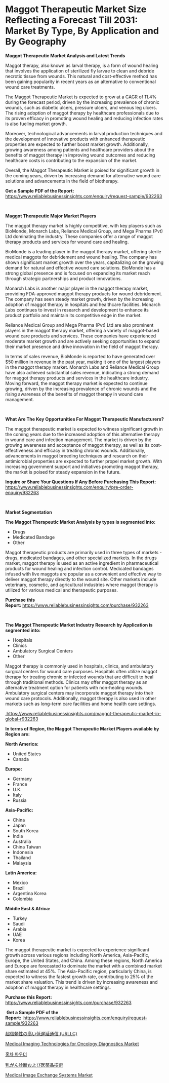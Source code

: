 <p><h1>Maggot Therapeutic Market Size Reflecting a Forecast Till 2031: Market By Type, By Application and By Geography</h1></p><p><strong>Maggot Therapeutic Market Analysis and Latest Trends</strong></p>
<p><p>Maggot therapy, also known as larval therapy, is a form of wound healing that involves the application of sterilized fly larvae to clean and debride necrotic tissue from wounds. This natural and cost-effective method has been gaining popularity in recent years as an alternative to conventional wound care treatments.</p><p>The Maggot Therapeutic Market is expected to grow at a CAGR of 11.4% during the forecast period, driven by the increasing prevalence of chronic wounds, such as diabetic ulcers, pressure ulcers, and venous leg ulcers. The rising adoption of maggot therapy by healthcare professionals due to its proven efficacy in promoting wound healing and reducing infection rates is also fueling market growth.</p><p>Moreover, technological advancements in larval production techniques and the development of innovative products with enhanced therapeutic properties are expected to further boost market growth. Additionally, growing awareness among patients and healthcare providers about the benefits of maggot therapy in improving wound outcomes and reducing healthcare costs is contributing to the expansion of the market.</p><p>Overall, the Maggot Therapeutic Market is poised for significant growth in the coming years, driven by increasing demand for alternative wound care solutions and advancements in the field of biotherapy.</p></p>
<p><strong>Get a Sample PDF of the Report:&nbsp;</strong> <a href="https://www.reliablebusinessinsights.com/enquiry/request-sample/932263">https://www.reliablebusinessinsights.com/enquiry/request-sample/932263</a></p>
<p>&nbsp;</p>
<p><strong>Maggot Therapeutic Major Market Players</strong></p>
<p><p>The maggot therapy market is highly competitive, with key players such as BioMonde, Monarch Labs, Reliance Medical Group, and Mega Pharma (Pvt) Ltd dominating the industry. These companies offer a range of maggot therapy products and services for wound care and healing.</p><p>BioMonde is a leading player in the maggot therapy market, offering sterile medical maggots for debridement and wound healing. The company has shown significant market growth over the years, capitalizing on the growing demand for natural and effective wound care solutions. BioMonde has a strong global presence and is focused on expanding its market reach through strategic partnerships and product innovations.</p><p>Monarch Labs is another major player in the maggot therapy market, providing FDA-approved maggot therapy products for wound debridement. The company has seen steady market growth, driven by the increasing adoption of maggot therapy in hospitals and healthcare facilities. Monarch Labs continues to invest in research and development to enhance its product portfolio and maintain its competitive edge in the market.</p><p>Reliance Medical Group and Mega Pharma (Pvt) Ltd are also prominent players in the maggot therapy market, offering a variety of maggot-based wound care products and services. These companies have experienced moderate market growth and are actively seeking opportunities to expand their market presence and drive innovation in the field of maggot therapy.</p><p>In terms of sales revenue, BioMonde is reported to have generated over $50 million in revenue in the past year, making it one of the largest players in the maggot therapy market. Monarch Labs and Reliance Medical Group have also achieved substantial sales revenue, indicating a strong demand for maggot therapy products and services in the healthcare industry. Moving forward, the maggot therapy market is expected to continue growing, driven by the increasing prevalence of chronic wounds and the rising awareness of the benefits of maggot therapy in wound care management.</p></p>
<p>&nbsp;</p>
<p><strong>What Are The Key Opportunities For Maggot Therapeutic Manufacturers?</strong></p>
<p><p>The maggot therapeutic market is expected to witness significant growth in the coming years due to the increased adoption of this alternative therapy in wound care and infection management. The market is driven by the growing awareness and acceptance of maggot therapy, as well as its cost-effectiveness and efficacy in treating chronic wounds. Additionally, advancements in maggot breeding techniques and research on their antimicrobial properties are expected to further propel market growth. With increasing government support and initiatives promoting maggot therapy, the market is poised for steady expansion in the future.</p></p>
<p><strong>Inquire or Share Your Questions If Any Before Purchasing This Report:</strong> <a href="https://www.reliablebusinessinsights.com/enquiry/pre-order-enquiry/932263">https://www.reliablebusinessinsights.com/enquiry/pre-order-enquiry/932263</a></p>
<p>&nbsp;</p>
<p><strong>Market Segmentation</strong></p>
<p><strong>The Maggot Therapeutic Market Analysis by types is segmented into:</strong></p>
<p><ul><li>Drugs</li><li>Medicated Bandage</li><li>Other</li></ul></p>
<p><p>Maggot therapeutic products are primarily used in three types of markets - drugs, medicated bandages, and other specialized markets. In the drugs market, maggot therapy is used as an active ingredient in pharmaceutical products for wound healing and infection control. Medicated bandages infused with live maggots are popular as a convenient and effective way to deliver maggot therapy directly to the wound site. Other markets include veterinary, cosmetic, and agricultural industries where maggot therapy is utilized for various medical and therapeutic purposes.</p></p>
<p><strong>Purchase this Report:&nbsp;</strong><a href="https://www.reliablebusinessinsights.com/purchase/932263">https://www.reliablebusinessinsights.com/purchase/932263</a></p>
<p>&nbsp;</p>
<p><strong>The Maggot Therapeutic Market Industry Research by Application is segmented into:</strong></p>
<p><ul><li>Hospitals</li><li>Clinics</li><li>Ambulatory Surgical Centers</li><li>Other</li></ul></p>
<p><p>Maggot therapy is commonly used in hospitals, clinics, and ambulatory surgical centers for wound care purposes. Hospitals often utilize maggot therapy for treating chronic or infected wounds that are difficult to heal through traditional methods. Clinics may offer maggot therapy as an alternative treatment option for patients with non-healing wounds. Ambulatory surgical centers may incorporate maggot therapy into their wound care protocols. Additionally, maggot therapy is also used in other markets such as long-term care facilities and home health care settings.</p></p>
<p><a href="https://www.reliablebusinessinsights.com/maggot-therapeutic-market-in-global-r932263">&nbsp;https://www.reliablebusinessinsights.com/maggot-therapeutic-market-in-global-r932263</a></p>
<p><strong>In terms of Region, the Maggot Therapeutic Market Players available by Region are:</strong></p>
<p>
    <p> <strong> North America: </strong>
        <ul>
            <li>United States</li>
            <li>Canada</li>
        </ul>
        </p> 
    <p> <strong> Europe: </strong>
        <ul>
            <li>Germany</li>
            <li>France</li>
            <li>U.K.</li>
            <li>Italy</li>
            <li>Russia</li>
        </ul>
        </p> 
    <p> <strong> Asia-Pacific: </strong>
        <ul>
            <li>China</li>
            <li>Japan</li>
            <li>South Korea</li>
            <li>India</li>
            <li>Australia</li>
            <li>China Taiwan</li>
            <li>Indonesia</li>
            <li>Thailand</li>
            <li>Malaysia</li>
        </ul>
        </p> 
    <p> <strong> Latin America: </strong>
        <ul>
            <li>Mexico</li>
            <li>Brazil</li>
            <li>Argentina Korea</li>
            <li>Colombia</li>
        </ul>
        </p> 
    <p> <strong> Middle East & Africa: </strong>
        <ul>
            <li>Turkey</li>
            <li>Saudi</li>
            <li>Arabia</li>
            <li>UAE</li>
            <li>Korea</li>
        </ul>
    </p>
    </p>
<p><p>The maggot therapeutic market is expected to experience significant growth across various regions including North America, Asia-Pacific, Europe, the United States, and China. Among these regions, North America and Europe are forecasted to dominate the market with a combined market share estimated at 45%. The Asia-Pacific region, particularly China, is expected to witness the fastest growth rate, contributing to 25% of the market share valuation. This trend is driven by increasing awareness and adoption of maggot therapy in healthcare settings.</p></p>
<p><strong>Purchase this Report: </strong><a href="https://www.reliablebusinessinsights.com/purchase/932263">https://www.reliablebusinessinsights.com/purchase/932263</a></p>
<p>&nbsp;<strong>Get a Sample PDF of the Report:&nbsp;&nbsp;</strong><a href="https://www.reliablebusinessinsights.com/enquiry/request-sample/932263">https://www.reliablebusinessinsights.com/enquiry/request-sample/932263</a></p>
<p><strong></strong></p>
<p><p><a href="https://github.com/deonnorth8/Market-Research-Report-List-1/blob/main/725850383349.md">超信頼性の高い低遅延通信 (URLLC)</a></p><p><a href="https://github.com/LaceyZemlak1/Market-Research-Report-List-1/blob/main/medical-imaging-technologies-for-oncology-diagnostics-market.md">Medical Imaging Technologies for Oncology Diagnostics Market</a></p><p><a href="https://medium.com/@chickenlegs8687/%EB%B8%94%EB%9E%99-%ED%8B%B0-%ED%8C%8C%EC%9A%B0%EB%8D%94-%EC%8B%9C%EC%9E%A5-%EB%A9%94%ED%8A%B8%EB%A6%AD%EC%8A%A4-%ED%95%B4%EB%8F%85-%EC%8B%9C%EC%9E%A5-%EC%A0%90%EC%9C%A0%EC%9C%A8-%ED%8A%B8%EB%A0%8C%EB%93%9C-%EB%B0%8F-%EC%84%B1%EC%9E%A5-%ED%8C%A8%ED%84%B4-1650cf69249f">홍차 파우더</a></p><p><a href="https://github.com/LizaHeller2023/Market-Research-Report-List-1/blob/main/332825983350.md">乳がん診断および医薬品技術</a></p><p><a href="https://github.com/MyrtisWest1/Market-Research-Report-List-1/blob/main/medical-image-exchange-systems-market.md">Medical Image Exchange Systems Market</a></p></p>